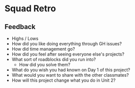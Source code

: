 #  Squad Retro

## Feedback

- Highs / Lows
- How did you like doing everything through GH issues?
- How did time management go?
- How did you feel after seeing everyone else's projects?
- What sort of roadblocks did you run into?
  - How did you solve them?
- What do you wish you had known on Day 1 of this project?
- What would you want to share with the other classmates?
- How will this project change what you do in Unit 2?
